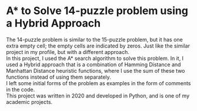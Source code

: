 # A* to Solve 14-puzzle problem using a Hybrid Approach

The 14-puzzle problem is similar to the 15-puzzle problem, but it has one extra empty cell; the empty cells are indicated by zeros. Just like the similar project in my profile, but with a different approach. <br>
In this project, I used the A* search algorithm to solve this problem. In it, I used a Hybrid approach that is a combination of Hamming Distance and Manhattan Distance heuristic functions, where I use the sum of these two functions instead of using them separately. <br>
I left some initial forms of the problem as examples in the form of comments in the code.<br>
This project was written in 2020 and developed in Python, and is one of my academic projects.
